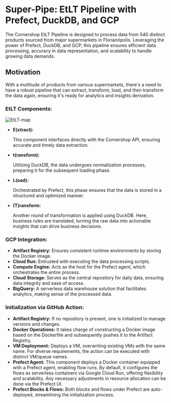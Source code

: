 #  Super-Pipe: EtLT Pipeline with Prefect, DuckDB, and GCP

The Cornershop EtLT Pipeline is designed to process data from 540 distinct products sourced from major supermarkets in Florianópolis. Leveraging the power of Prefect, DuckDB, and GCP, this pipeline ensures efficient data processing, accuracy in data representation, and scalability to handle growing data demands.

## Motivation
With a multitude of products from various supermarkets, there's a need to have a robust pipeline that can extract, transform, load, and then transform the data again, ensuring it's ready for analytics and insights derivation.
### **EtLT Components:**

![EtLT-map](https://kroki.io/graphviz/svg/eNptj01LxEAMhu_7K0JPLbigZ6lQ7SDCIKjjaRFJ27gdHGeWmXRZlf3vTls6fuAlCW_yJG86vfW46-EaPlfg0b522pfq8nwF1nUEm9DjjsrGHZ6iFIZmnm7NEJj88-lIGWzIlJlgqaDyba-ZWh48ZZEQsFna-YE9tlxk4yZOOufxanhx_q2ANdzGjEZ_IGtnp0mZJmXusJtxlcRcFQsf8Stn9-TDwgpYX8RTMcgxqCgd__ni7McXj4E83DtDYbRff_uvkRGE3WpL8cK0vq5-dyuL5j1wOIGHOwk17WNV3fyFJlMiVZwqOa9MRo9fJ8d9fQ==)

- **E(xtract):**
    
    This component interfaces directly with the Cornershop API, ensuring accurate and timely data extraction.
    
- **t(ransform):**
    
    Utilizing DuckDB, the data undergoes normalization processes, preparing it for the subsequent loading phase.
    
- **L(oad):**
    
    Orchestrated by Prefect, this phase ensures that the data is stored in a structured and optimized manner.
    
- **(T)ransform:**
    
    Another round of transformation is applied using DuckDB. Here, business rules are translated, turning the raw data into actionable insights that can drive business decisions.
    

### **GCP Integration:**

- **Artifact Registry:** Ensures consistent runtime environments by storing the Docker image.
- **Cloud Run:** Entrusted with executing the data processing scripts.
- **Compute Engine:** Acts as the host for the Prefect agent, which orchestrates the entire process.
- **Cloud Storage:** Serves as the central repository for daily data, ensuring data integrity and ease of access.
- **BigQuery:** A serverless data warehouse solution that facilitates analytics, making sense of the processed data.

### **Initialization via GitHub Action:**

- **Artifact Registry:** If no repository is present, one is initialized to manage versions and changes.
- **Docker Operations:** It takes charge of constructing a Docker image based on the Dockerfile and subsequently pushes it to the Artifact Registry.
- **VM Deployment:** Deploys a VM, overwriting existing VMs with the same name. For diverse requirements, the action can be executed with distinct VM/queue names.
- **Prefect Agent:** This component deploys a Docker container equipped with a Prefect agent, enabling flow runs. By default, it configures the flows as serverless containers via Google Cloud Run, offering flexibility and scalability. Any necessary adjustments in resource allocation can be done via the Prefect UI.
- **Prefect Blocks & Flows:** Both blocks and flows under Prefect are auto-deployed, streamlining the initialization process.


